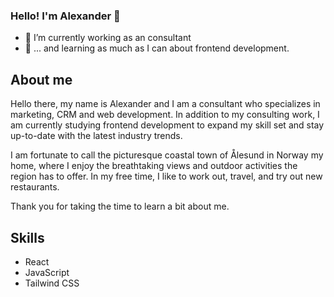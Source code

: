 ### Hello! I'm Alexander 👋

<!--
**alexanderdyb/alexanderdyb** is a ✨ _special_ ✨ repository because its `README.md` (this file) appears on your GitHub profile.
-->

- 🔭 I’m currently working as an consultant
- 🌱 ... and learning as much as I can about frontend development.

## About me

Hello there, my name is Alexander and I am a consultant who specializes in marketing, CRM and web development. In addition to my consulting work, I am currently studying frontend development to expand my skill set and stay up-to-date with the latest industry trends.

I am fortunate to call the picturesque coastal town of Ålesund in Norway my home, where I enjoy the breathtaking views and outdoor activities the region has to offer. In my free time, I like to work out, travel, and try out new restaurants.

Thank you for taking the time to learn a bit about me. 

## Skills

- React
- JavaScript
- Tailwind CSS
